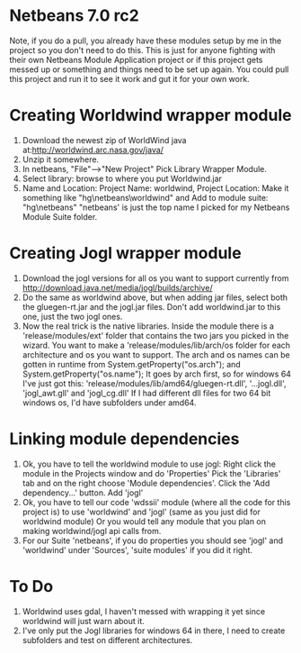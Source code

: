 # Netbeans 7.0 rc2 #
Note, if you do a pull, you already have these modules setup by me in the project so you don't need to do this.  This is just for anyone fighting with their own Netbeans Module Application project or if this project gets messed up or something and things need to be set up again.
You could pull this project and run it to see it work and gut it for your own work.

# Creating Worldwind wrapper module #
  1. Download the newest zip of WorldWind java at:http://worldwind.arc.nasa.gov/java/
  1. Unzip it somewhere.
  1. In netbeans, "File"-->"New Project" Pick Library Wrapper Module.
  1. Select library: browse to where you put Worldwind.jar
  1. Name and Location: Project Name: worldwind, Project Location: Make it something like "hg\netbeans\worldwind" and Add to module suite: "hg\netbeans"  "netbeans' is just the top name I picked for my Netbeans Module Suite folder.

# Creating Jogl wrapper module #
  1. Download the jogl versions for all os you want to support currently from http://download.java.net/media/jogl/builds/archive/
  1. Do the same as worldwind above, but when adding jar files, select both the gluegen-rt.jar and the jogl.jar files.  Don't add worldwind.jar to this one, just the two jogl ones.
  1. Now the real trick is the native libraries.  Inside the module there is a 'release/modules/ext' folder that contains the two jars you picked in the wizard.  You want to make a 'release/modules/lib/arch/os folder for each architecture and os you want to support.  The arch and os names can be gotten in runtime from System.getProperty("os.arch"); and System.getProperty("os.name");  It goes by arch first, so for windows 64 I've just got this: 'release/modules/lib/amd64/gluegen-rt.dll', '...jogl.dll', 'jogl\_awt.gll' and 'jogl\_cg.dll'  If I had different dll files for two 64 bit windows os, I'd have subfolders under amd64.

# Linking module dependencies #
  1. Ok, you have to tell the worldwind module to use jogl:  Right click the module in the Projects window and do 'Properties'  Pick the 'Libraries' tab and on the right choose 'Module dependencies'.  Click the 'Add dependency...' button.  Add 'jogl'
  1. Ok, you have to tell our code 'wdssii' module (where all the code for this project is) to use 'worldwind' and 'jogl' (same as you just did for worldwind module)  Or you would tell any module that you plan on making worldwind/jogl api calls from.
  1. For our Suite 'netbeans', if you do properties you should see 'jogl' and 'worldwind' under 'Sources', 'suite modules' if you did it right.

# To Do #
  1. Worldwind uses gdal, I haven't messed with wrapping it yet since worldwind will just warn about it.
  1. I've only put the Jogl libraries for windows 64 in there, I need to create subfolders and test on different architectures.